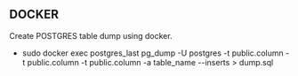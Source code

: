 ## DOCKER

Create POSTGRES table dump using docker.
 - sudo docker exec postgres_last pg_dump -U postgres -t public.column -t public.column -t public.column -a table_name --inserts > dump.sql
